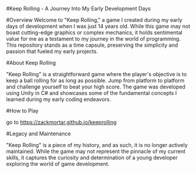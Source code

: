#Keep Rolling - A Journey Into My Early Development Days

#Overview
Welcome to "Keep Rolling," a game I created during my early days of development when I was just 14 years old. While this game may not boast cutting-edge graphics or complex mechanics, it holds sentimental value for me as a testament to my journey in the world of programming. This repository stands as a time capsule, preserving the simplicity and passion that fueled my early projects.

#About Keep Rolling

"Keep Rolling" is a straightforward game where the player's objective is to keep a ball rolling for as long as possible. Jump from platform to platform and challenge yourself to beat your high score. The game was developed using Unity in C# and showcases some of the fundamental concepts I learned during my early coding endeavors.

#How to Play

go to https://zackmortar.github.io/keeprolling

#Legacy and Maintenance

"Keep Rolling" is a piece of my history, and as such, it is no longer actively maintained. While the game may not represent the pinnacle of my current skills,
it captures the curiosity and determination of a young developer exploring the world of game development.
